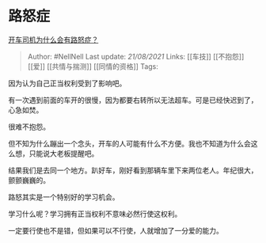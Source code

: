 # 路怒症
[开车司机为什么会有路怒症？](https://www.zhihu.com/question/435676122/answer/1663842460)

> Author: #NellNell 
Last update: *21/08/2021* 
Links: [[车技]] [[不抱怨]] [[爱]] [[共情与揣测]] [[同情的资格]]
Tags:   

因为认为自己正当权利受到了影响吧。

有一次遇到前面的车开的很慢，因为都要右转所以无法超车。可是已经快迟到了，心急如焚。

很难不抱怨。

但不知为什么蹦出一个念头，开车的人可能有什么不方便。我也不知道为什么会这么想，只能说大老板提醒吧。

结果我们是去同一个地方。趴好车，刚好看到那辆车里下来两位老人。年纪很大，颤颤巍巍的。

  

  

路怒其实是一个特别好的学习机会。

学习什么呢？学习拥有正当权利不意味必然行使这权利。

一定要行使也不是错，但如果可以不行使，人就增加了一分爱的能力。

  
  


